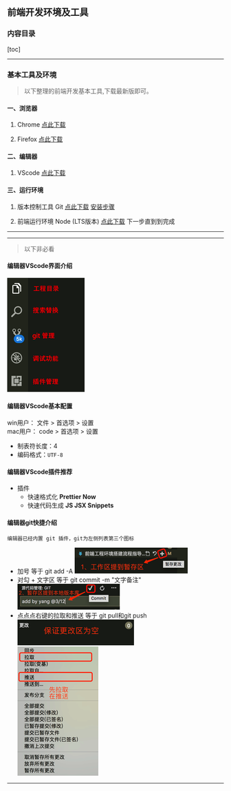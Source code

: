 ## 前端开发环境及工具

### 内容目录

[toc]

---
### 基本工具及环境

> 以下整理的前端开发基本工具,下载最新版即可。

####  一、浏览器

1. Chrome    [点此下载](http://www.google.cn/chrome/browser/desktop/index.html)

2. Firefox   [点此下载](http://www.firefox.com.cn/)


#### 二、编辑器

1. VScode [点此下载](https://code.visualstudio.com/)

<!--
2. Webstorm [点此下载](http://www.jetbrains.com/webstorm/)

3. Sublime [点此下载](https://www.sublimetext.com/3)

4. Atom [点此下载](https://atom.io/)
-->

#### 三、运行环境

1. 版本控制工具 Git [点此下载](https://git-scm.com/) [安装步骤](https://jingyan.baidu.com/article/020278117cbe921bcc9ce51c.html)

2. 前端运行环境 Node (LTS版本) [点此下载](https://nodejs.org/en/) 下一步直到到完成

---
---

> 以下非必看

#### 编辑器VScode界面介绍

![image](../images/jieshao.png)


#### 编辑器VScode基本配置  

win用户： 文件 > 首选项 > 设置  
mac用户： code > 首选项 > 设置

- 制表符长度：4
- 编码格式：`UTF-8`

#### 编辑器VScode插件推荐

- 插件
    - 快速格式化 **Prettier Now**
    - 快速代码生成 **JS JSX Snippets**

#### 编辑器git快捷介绍

`编辑器已经内置 git 插件，git为左侧列表第三个图标`
- 加号                    等于 git add -A ![image](../images/add.png)
- 对勾 + 文字区           等于 git commit -m "文字备注" ![image](../images/commit.png)
- 点点点右键的拉取和推送  等于 git pull和git push   ![image](../images/shouldpullpng.png)  
![image](../images/push.png)

---
